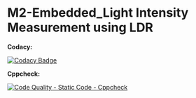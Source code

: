 # M2-Embedded_Light Intensity Measurement using LDR

**Codacy:**

[![Codacy Badge](https://app.codacy.com/project/badge/Grade/976e8e96cbc04b31a56c595415108d4e)](https://www.codacy.com/gh/Yazhlhub/M2-Embedded_Interfacing/dashboard?utm_source=github.com&amp;utm_medium=referral&amp;utm_content=Yazhlhub/M2-Embedded_Interfacing&amp;utm_campaign=Badge_Grade)

**Cppcheck:**

[![Code Quality - Static Code - Cppcheck](https://github.com/Yazhlhub/M2-Embedded_Interfacing/actions/workflows/Cppcheck.yml/badge.svg)](https://github.com/Yazhlhub/M2-Embedded_Interfacing/actions/workflows/Cppcheck.yml)
